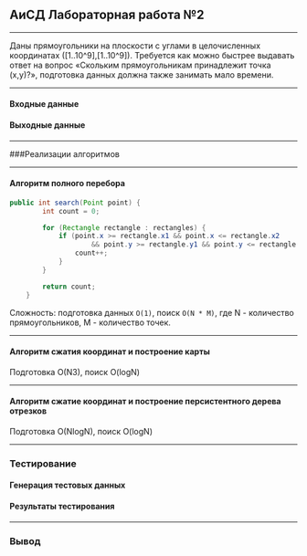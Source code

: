 ## AиСД Лабораторная работа №2
____
Даны прямоугольники на плоскости с углами в целочисленных координатах ([1..10^9],[1..10^9]).
Требуется как можно быстрее выдавать ответ на вопрос «Скольким прямоугольникам принадлежит точка (x,y)?», подготовка данных должна также занимать мало времени.
____
#### Входные данные 

#### Выходные данные 

____
###Реализации алгоритмов
___
#### Алгоритм полного перебора

```java
public int search(Point point) {
        int count = 0;

        for (Rectangle rectangle : rectangles) {
            if (point.x >= rectangle.x1 && point.x <= rectangle.x2
                    && point.y >= rectangle.y1 && point.y <= rectangle.y2) {
                count++;
            }
        }

        return count;
    }
```

Сложность: подготовка данных `O(1)`, поиск `O(N * M)`, где N - количество прямоугольников, M - количество точек.
____
#### Алгоритм сжатия координат и построение карты
Подготовка O(N3), поиск O(logN)
____
#### Алгоритм сжатие координат и построение персистентного дерева отрезков 
Подготовка O(NlogN), поиск O(logN)
____
### Тестирование 
#### Генерация тестовых данных 

#### Результаты тестирования 
____
### Вывод




